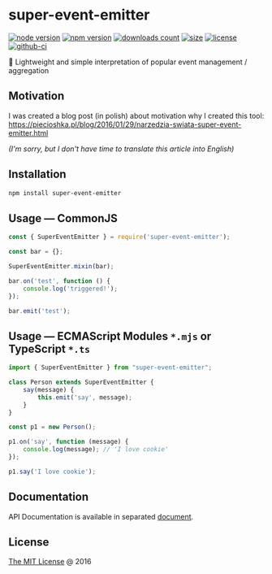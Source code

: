 # super-event-emitter

[![node version](https://img.shields.io/node/v/super-event-emitter.svg)](https://www.npmjs.com/package/super-event-emitter)
[![npm version](https://badge.fury.io/js/super-event-emitter.svg)](https://badge.fury.io/js/super-event-emitter)
[![downloads count](https://img.shields.io/npm/dt/super-event-emitter.svg)](https://www.npmjs.com/package/super-event-emitter)
[![size](https://packagephobia.com/badge?p=super-event-emitter)](https://packagephobia.com/result?p=super-event-emitter)
[![license](https://img.shields.io/npm/l/super-event-emitter.svg)](https://piecioshka.mit-license.org)
[![github-ci](https://github.com/piecioshka/super-event-emitter/actions/workflows/testing.yml/badge.svg)](https://github.com/piecioshka/super-event-emitter/actions/workflows/testing.yml)

🔨 Lightweight and simple interpretation of popular event management / aggregation

## Motivation

I was created a blog post (in polish) about motivation why I created this tool:<br/>
<https://piecioshka.pl/blog/2016/01/29/narzedzia-swiata-super-event-emitter.html>

_(I'm sorry, but I don't have time to translate this article into English)_

## Installation

```bash
npm install super-event-emitter
```

## Usage — CommonJS

```javascript
const { SuperEventEmitter } = require('super-event-emitter');

const bar = {};

SuperEventEmitter.mixin(bar);

bar.on('test', function () {
    console.log('triggered!');
});

bar.emit('test');
```

## Usage — ECMAScript Modules `*.mjs` or TypeScript `*.ts`

```ts
import { SuperEventEmitter } from "super-event-emitter";

class Person extends SuperEventEmitter {
    say(message) {
        this.emit('say', message);
    }
}

const p1 = new Person();

p1.on('say', function (message) {
    console.log(message); // 'I love cookie'
});

p1.say('I love cookie');
```

## Documentation

API Documentation is available in separated [document](./docs/api.md).

## License

[The MIT License](https://piecioshka.mit-license.org) @ 2016
